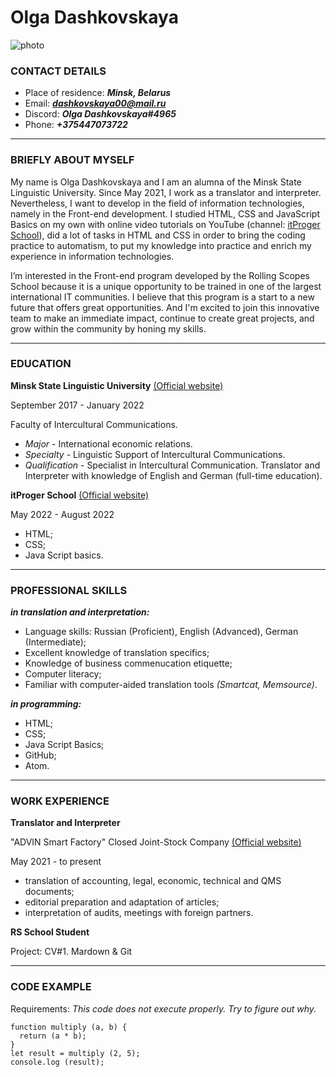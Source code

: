 # **Olga Dashkovskaya** 

![photo](https://avatars.githubusercontent.com/u/111875937?s=400&u=b5fc416a43b646b706310cdc8be763ba96f22854&v=4 "my photo")

### **CONTACT DETAILS**
* Place of residence: ***Minsk, Belarus***
* Email: ***dashkovskaya00@mail.ru***
* Discord: ***Olga Dashkovskaya#4965***
* Phone: ***+375447073722***
-----
### **BRIEFLY ABOUT MYSELF**

My name is Olga Dashkovskaya and I am an alumna of the Minsk State Linguistic University. Since May 2021, I work as a translator and interpreter. Nevertheless, I want to develop in the field of information technologies, namely in the Front-end development. I studied HTML, CSS and JavaScript Basics on my own with online video tutorials on YouTube (channel: [itProger School](https://www.youtube.com/channel/UCCXF68Da_ndcmvv_9OG75Cw/featured)), did a lot of tasks in HTML and CSS in order to bring the coding practice to automatism, to put my knowledge into practice and enrich my experience in information technologies. 

I’m interested in the Front-end program developed by the Rolling Scopes School because it is a unique opportunity to be trained in one of the largest international IT communities. I believe that this program is a start to a new future that offers great opportunities. And I'm excited to join this innovative team to make an immediate impact, continue to create great projects, and grow within the community by honing my skills.

-----
### **EDUCATION**

**Minsk State Linguistic University** [(Official website)](https://www.mslu.by/ "University official website")

September 2017 - January 2022

Faculty of Intercultural Communications.

* *Major* - International economic relations.
* *Specialty* - Linguistic Support of Intercultural Communications.
* *Qualification* - Specialist in Intercultural Communication. Translator and Interpreter with knowledge of English and German (full-time education).

**itProger School** [(Official website)](https://itproger.com/ "itProger official website")

May 2022 - August 2022

* HTML;
* CSS;
* Java Script basics.
-----
### **PROFESSIONAL SKILLS**

***in translation and interpretation:***

* Language skills: Russian (Proficient), English (Advanced), German (Intermediate);
* Excellent knowledge of translation specifics;
* Knowledge of business commenucation etiquette;
* Computer literacy;
* Familiar with computer-aided translation tools *(Smartcat, Memsource)*.

***in programming:***
* HTML;
* CSS;
* Java Script Basics;
* GitHub;
* Atom.
-----
### **WORK EXPERIENCE**

**Translator and Interpreter**

"ADVIN Smart Factory" Closed Joint-Stock Company [(Official website)](https://advin.by/ "Company official website")

May 2021 - to present

* translation of accounting, legal, economic, technical and QMS documents;
* editorial preparation and adaptation of articles;
* interpretation of audits, meetings with foreign partners.

**RS School Student**

Project: CV#1. Mardown & Git

-----
### **CODE EXAMPLE**
Requirements: *This code does not execute properly. Try to figure out why.*
```
function multiply (a, b) {
  return (a * b);
}
let result = multiply (2, 5);
console.log (result);
```
